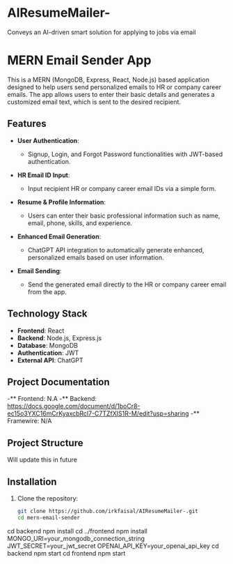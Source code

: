 # AIResumeMailer-
Conveys an AI-driven smart solution for applying to jobs via email

# MERN Email Sender App

This is a MERN (MongoDB, Express, React, Node.js) based application designed to help users send personalized emails to HR or company career emails. The app allows users to enter their basic details and generates a customized email text, which is sent to the desired recipient.

## Features

- **User Authentication**: 
  - Signup, Login, and Forgot Password functionalities with JWT-based authentication.
  
- **HR Email ID Input**:
  - Input recipient HR or company career email IDs via a simple form.
  
- **Resume & Profile Information**:
  - Users can enter their basic professional information such as name, email, phone, skills, and experience.

- **Enhanced Email Generation**:
  - ChatGPT API integration to automatically generate enhanced, personalized emails based on user information.

- **Email Sending**:
  - Send the generated email directly to the HR or company career email from the app.

## Technology Stack

- **Frontend**: React
- **Backend**: Node.js, Express.js
- **Database**: MongoDB
- **Authentication**: JWT
- **External API**: ChatGPT

## Project Documentation
 -** Frontend: N.A
 -** Backend: https://docs.google.com/document/d/1boCr8-ec15o3YXC16mCrKyaxcbRcl7-C7TZfXIS1R-M/edit?usp=sharing
 -** Framewire: N/A

## Project Structure
Will update this in future

## Installation

1. Clone the repository:
   ```bash
   git clone https://github.com/irkfaisal/AIResumeMailer-.git
   cd mern-email-sender
cd backend
npm install
cd ../frontend
npm install
MONGO_URI=your_mongodb_connection_string
JWT_SECRET=your_jwt_secret
OPENAI_API_KEY=your_openai_api_key
cd backend
npm start
cd frontend
npm start

